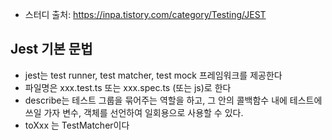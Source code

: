 - 스터디 출처: https://inpa.tistory.com/category/Testing/JEST

## Jest 기본 문법
- jest는 test runner, test matcher, test mock 프레임워크를 제공한다
- 파일명은 xxx.test.ts 또는 xxx.spec.ts (또는 js)로 한다
- describe는 테스트 그룹을 묶어주는 역할을 하고, 그 안의 콜백함수 내에 테스트에 쓰일 가자 변수, 객체를 선언하여 일회용으로 사용할 수 있다.
- toXxx 는 TestMatcher이다
